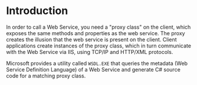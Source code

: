 <h1 class="heading"><span class="name">Introduction</span></h1>

In order to call a Web Service, you need a "proxy class" on the client, which exposes the same methods and properties as the web service. The proxy creates the illusion that the web service is present on the client. Client applications create instances of the proxy class, which in turn communicate with the Web Service via IIS, using TCP/IP and HTTP/XML protocols.

Microsoft provides a utility called `WSDL.EXE` that queries the metadata (Web Service Definition Language) of a Web Service and generate C# source code for a matching proxy class.
